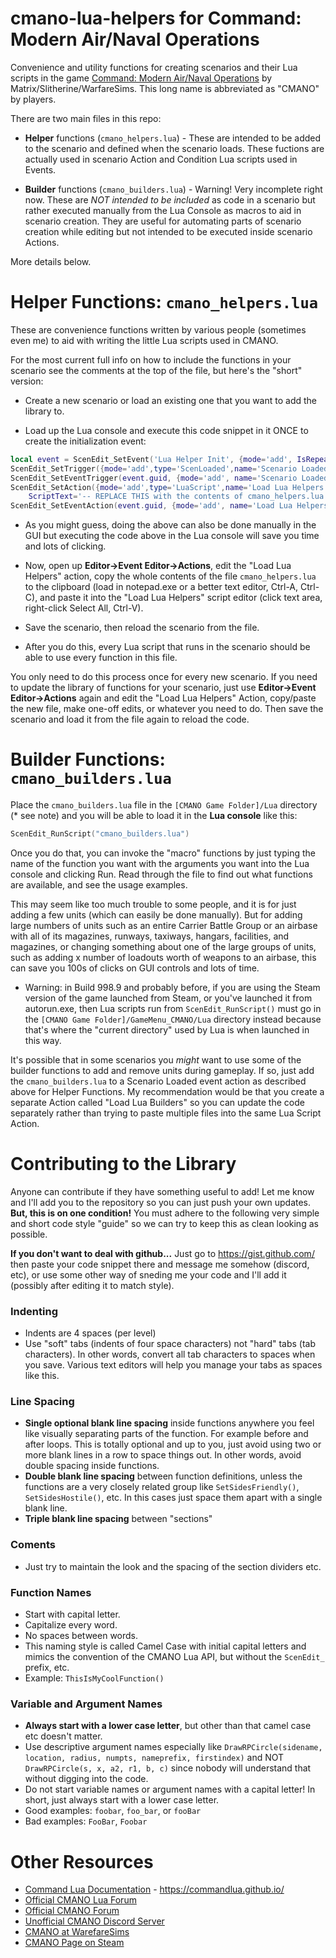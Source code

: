 # cmano-lua-helpers for Command: Modern Air/Naval Operations
Convenience and utility functions for creating scenarios and their Lua scripts in the game
[Command: Modern Air/Naval Operations](http://www.warfaresims.com/?page_id=1101)
by Matrix/Slitherine/WarfareSims. This long name is abbreviated as "CMANO" by players.

There are two main files in this repo:

* **Helper** functions (`cmano_helpers.lua`) - These are intended to be added to
  the scenario and defined when the scenario loads. These fuctions are actually
  used in scenario Action and Condition Lua scripts used in Events.

* **Builder** functions (`cmano_builders.lua`) - Warning! Very incomplete right now. These are *NOT intended to be included* as code in a scenario but rather executed manually from the Lua Console as macros to aid in scenario creation. They are useful for automating parts of scenario creation while editing but not intended to be executed inside scenario Actions.

More details below.

# Helper Functions: `cmano_helpers.lua`

These are convenience functions written by various people (sometimes even me) to
aid with writing the little Lua scripts used in CMANO.

For the most current full info on how to include the functions in your scenario
see the comments at the top of the file, but here's the "short" version:

* Create a new scenario or load an existing one that you want to add the library to.

* Load up the Lua console and execute this code snippet in it ONCE to create the initialization event:

```lua
local event = ScenEdit_SetEvent('Lua Helper Init', {mode='add', IsRepeatable=true})
ScenEdit_SetTrigger({mode='add',type='ScenLoaded',name='Scenario Loaded'})
ScenEdit_SetEventTrigger(event.guid, {mode='add', name='Scenario Loaded'})
ScenEdit_SetAction({mode='add',type='LuaScript',name='Load Lua Helpers',
    ScriptText='-- REPLACE THIS with the contents of cmano_helpers.lua'})
ScenEdit_SetEventAction(event.guid, {mode='add', name='Load Lua Helpers'})
```

* As you might guess, doing the above can also be done manually in the GUI but
executing the code above in the Lua console will save you time and lots of
clicking.

* Now, open up **Editor->Event Editor->Actions**, edit the "Load Lua Helpers"
action, copy the whole contents of the file `cmano_helpers.lua` to the clipboard
(load in notepad.exe or a better text editor, Ctrl-A, Ctrl-C), and paste it into
the "Load Lua Helpers" script editor (click text area, right-click Select All,
Ctrl-V).

* Save the scenario, then reload the scenario from the file.

* After you do this, every Lua script that runs in the scenario should be able
to use every function in this file.

You only need to do this process once for every new scenario. If you need to
update the library of functions for your scenario, just use **Editor->Event
Editor->Actions** again and edit the "Load Lua Helpers" Action, copy/paste the
new file, make one-off edits, or whatever you need to do. Then save the scenario
and load it from the file again to reload the code.

# Builder Functions: `cmano_builders.lua`

Place the `cmano_builders.lua` file in the `[CMANO Game Folder]/Lua` directory (*
see note) and you will be able to load it in the **Lua console** like this:

```lua
ScenEdit_RunScript("cmano_builders.lua")
```

Once you do that, you can invoke the "macro" functions by just typing the name
of the function you want with the arguments you want into the Lua console and
clicking Run. Read through the file to find out what functions are available,
and see the usage examples.

This may seem like too much trouble to some people, and it is for just adding a
few units (which can easily be done manually). But for adding large numbers of
units such as an entire Carrier Battle Group or an airbase with all of its
magazines, runways, taxiways, hangars, facilities, and magazines, or changing
something about one of the large groups of units, such as adding x number of
loadouts worth of weapons to an airbase, this can save you 100s of
clicks on GUI controls and lots of time.

* Warning: in Build 998.9 and probably before, if you are using the Steam
version of the game launched from Steam, or you've launched it from
autorun.exe, then Lua scripts run from `ScenEdit_RunScript()` must go in  the
`[CMANO Game Folder]/GameMenu_CMANO/Lua` directory instead because that's
where the "current directory" used by Lua is when launched in this way.

It's possible that in some scenarios you *might* want to use some of the builder
functions to add and remove units during gameplay. If so, just add the
`cmano_builders.lua` to a Scenario Loaded event action as described above for
Helper Functions. My recommendation would be that you create a separate Action
called "Load Lua Builders" so you can update the code separately rather than
trying to paste multiple files into the same Lua Script Action.

# Contributing to the Library

Anyone can contribute if they have something useful to add! Let me know and I'll add you to the repository so you can just push
your own updates. **But, this is on one condition!** You must adhere to the following very simple and short code style
"guide" so we can try to keep this as clean looking as possible.

**If you don't want to deal with github...** Just go to https://gist.github.com/ then paste your code snippet there and message
me somehow (discord, etc), or use some other way of sneding me your code
and I'll add it (possibly after editing it to match style).

### Indenting

* Indents are 4 spaces (per level)
* Use "soft" tabs (indents of four space characters) not "hard" tabs (tab
characters). In other words, convert all tab characters to spaces when you save.
Various text editors will help you manage your tabs as spaces like this.

### Line Spacing

* **Single optional blank line spacing** inside functions anywhere you feel like visually separating parts of the
  function. For example before and after loops. This is totally optional and up to you, just avoid using two or more blank
  lines in a row to space things out. In other words, avoid double spacing inside functions.
* **Double blank line spacing** between function definitions, unless the functions are a very closely related group like
  `SetSidesFriendly()`, `SetSidesHostile()`, etc. In this cases just space them apart with a single blank line.
* **Triple blank line spacing** between "sections"

### Coments

* Just try to maintain the look and the spacing of the section dividers etc.

### Function Names

* Start with capital letter.
* Capitalize every word.
* No spaces between words.
* This naming style is called Camel Case with initial capital letters and mimics the convention of the CMANO Lua API, but without the
  `ScenEdit_` prefix, etc.
* Example: `ThisIsMyCoolFunction()`

### Variable and Argument Names

* **Always start with a lower case letter**, but other than that camel case etc doesn't matter.
* Use descriptive argument names especially like `DrawRPCircle(sidename, location, radius, numpts, nameprefix, firstindex)`
  and NOT `DrawRPCircle(s, x, a2, r1, b, c)` since nobody will understand that without digging into the code.
* Do not start variable names or argument names with a capital letter! In short, just always start with a lower case letter.
* Good examples: `foobar`, `foo_bar`, or `fooBar`
* Bad examples: `FooBar`, `Foobar`

# Other Resources

* [Command Lua Documentation](https://commandlua.github.io/) -  https://commandlua.github.io/
* [Official CMANO Lua Forum](http://www.matrixgames.com/forums/tt.asp?forumid=1681)
* [Official CMANO Forum](http://www.matrixgames.com/forums/tt.asp?forumid=1154)
* [Unofficial CMANO Discord Server](https://discord.gg/dyQDesj)
* [CMANO at WarefareSims](http://www.warfaresims.com/?page_id=1101)
* [CMANO Page on Steam](https://store.steampowered.com/app/321410)
